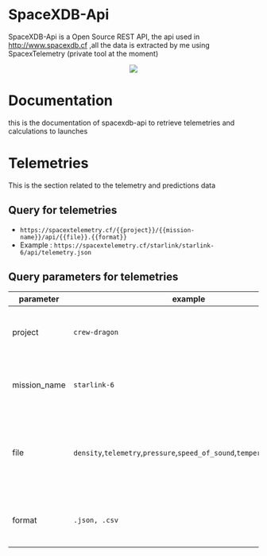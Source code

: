 # SpaceXDB-Api
SpaceXDB-Api is a Open Source REST API, the api used in http://www.spacexdb.cf ,all the data is extracted by me using SpacexTelemetry (private tool at the moment)

<p align="center">
  <img src="https://raw.githubusercontent.com/R4yGM/SpaceXDB-Api/master/SDB.png">
</p>

# Documentation
this is the documentation of spacexdb-api to retrieve telemetries and calculations to launches

# Telemetries
This is the section related to the telemetry and predictions data
## Query for telemetries

* `https://spacextelemetry.cf/{{project}}/{{mission-name}}/api/{{file}}.{{format}}`
* Example : `https://spacextelemetry.cf/starlink/starlink-6/api/telemetry.json`

## Query parameters for telemetries
| parameter | example |  type |  description |
|       --- |     --- |   --- |          --- | 
| project | `crew-dragon` | `string` | The project name (ex. starlink, crew-dragon) |
| mission_name | `starlink-6` | `string` | The mission name (ex. starlink-5, dm-2) |
| file | `density`,`telemetry`,`pressure`,`speed_of_sound`,`temperature`,`phase` | `string` | The type of data you want to retrieve (ex. starlink, crew-dragon) |
| format | `.json, .csv` | `string` | The format of the data, can be only .csv or .json |
